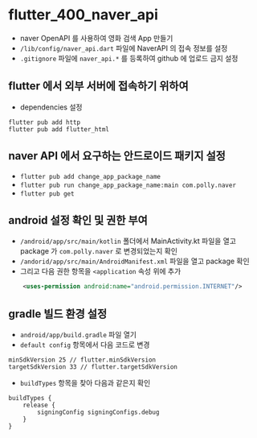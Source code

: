 # flutter_400_naver_api

- naver OpenAPI 를 사용하여 영화 검색 App 만들기
- `/lib/config/naver_api.dart` 파일에 NaverAPI 의 접속 정보를 설정
- `.gitignore` 파일에 `naver_api.*` 를 등록하여 github 에 업로드 금지 설정

## flutter 에서 외부 서버에 접속하기 위하여

- dependencies 설정

```
flutter pub add http
flutter pub add flutter_html
```

## naver API 에서 요구하는 안드로이드 패키지 설정

- `flutter pub add change_app_package_name`
- `flutter pub run change_app_package_name:main com.polly.naver`
- `flutter pub get`

## android 설정 확인 및 권한 부여

- `/android/app/src/main/kotlin` 폴더에서 MainActivity.kt 파일을 열고  
  package 가 `com.polly.naver` 로 변경되었는지 확인
- `/andorid/app/src/main/AndroidManifest.xml` 파일을 열고 package 확인
- 그리고 다음 권한 항목을 `<application` 속성 위에 추가

```xml
    <uses-permission android:name="android.permission.INTERNET"/>
```

## gradle 빌드 환경 설정

- `android/app/build.gradle` 파일 열기
- `default config` 항목에서 다음 코드로 변경

```
minSdkVersion 25 // flutter.minSdkVersion
targetSdkVersion 33 // flutter.targetSdkVersion
```

- `buildTypes` 항목을 찾아 다음과 같은지 확인

```
buildTypes {
    release {
        signingConfig signingConfigs.debug
    }
}
```
